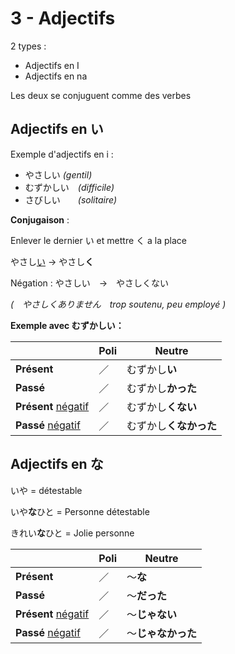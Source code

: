# 3 - Adjectifs

2 types :

- Adjectifs en I
- Adjectifs en na

Les deux se conjuguent comme des verbes

## Adjectifs en い

Exemple d'adjectifs en i :

- やさしい	*(gentil)*
- むずかしい　*(difficile)*
- さびしい　　*(solitaire)*

**Conjugaison** :

Enlever le dernier い et mettre く a la place

やさし<u>い</u> -> やさし**く**

Négation : やさしい　->　やさしくない

*(　やさしくありません　trop soutenu, peu employé )*



**Exemple avec むずかしい：**

|                            | Poli | Neutre                 |
| -------------------------- | ---- | ---------------------- |
| **Présent**                | ／   | むずかし**い**         |
| **Passé**                  | ／   | むずかし**かった**     |
| **Présent** <u>négatif</u> | ／   | むずかし**くない**     |
| **Passé** <u>négatif</u>   | ／   | むずかし**くなかった** |



## Adjectifs en な

いや = détestable

いや**な**ひと = Personne détestable

きれい**な**ひと = Jolie personne

|                            | Poli | Neutre             |
| -------------------------- | ---- | ------------------ |
| **Présent**                | ／   | ～**な**           |
| **Passé**                  | ／   | ～**だった**       |
| **Présent** <u>négatif</u> | ／   | ～**じゃない**     |
| **Passé** <u>négatif</u>   | ／   | ～**じゃなかった** |


